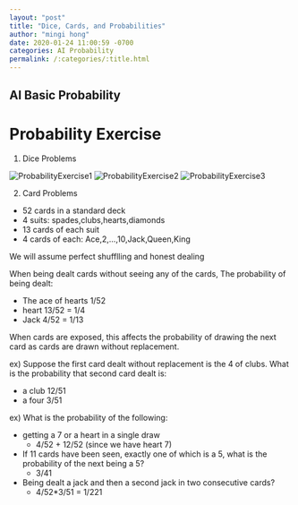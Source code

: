 ```yaml
---
layout: "post"
title: "Dice, Cards, and Probabilities"
author: "mingi hong"
date: 2020-01-24 11:00:59 -0700
categories: AI Probability
permalink: /:categories/:title.html
---
```


## AI Basic Probability

# Probability Exercise

1. Dice Problems

![ProbabilityExercise1](/minglab/assets/ProbabilityExercise1.png)
![ProbabilityExercise2](/minglab/assets/ProbabilityExercise2.png)
![ProbabilityExercise3](/minglab/assets/ProbabilityExercise3.png)

2. Card Problems
- 52 cards in a standard deck
- 4 suits: spades,clubs,hearts,diamonds
- 13 cards of each suit
- 4 cards of each: Ace,2,...,10,Jack,Queen,King

We will assume perfect shufflling and honest dealing

When being dealt cards without seeing any of the cards,
The probability of being dealt:
- The ace of hearts 1/52
- heart 13/52 = 1/4
- Jack 4/52 = 1/13

When cards are exposed, this affects the probability of drawing the next card as cards are drawn without replacement.

ex) Suppose the first card dealt without replacement is the 4 of clubs. What is the probability that second card dealt is:
- a club 12/51
- a four 3/51

ex) What is the probability of the following:
- getting a 7 or a heart in a single draw
    - 4/52 + 12/52 (since we have heart 7)
- If 11 cards have been seen, exactly one of which is a 5, what is the probability of the next being a 5?
    - 3/41
- Being dealt a jack and then a second jack in two consecutive cards?
    - 4/52*3/51 = 1/221
